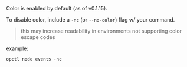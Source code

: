 Color is enabled by default (as of v0.1.15).

To disable color, include a `-nc` (or `--no-color`) flag w/ your
command.
> this may increase readability in environments not supporting
> color escape codes

example:

```shell
opctl node events -nc
```

